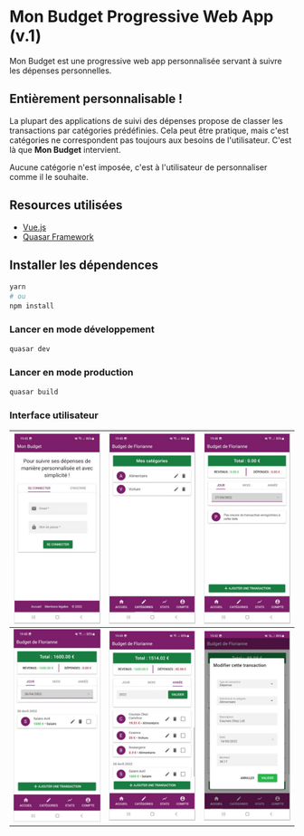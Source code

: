 # Mon Budget Progressive Web App (v.1)

Mon Budget est une progressive web app personnalisée servant à suivre les dépenses personnelles.

## Entièrement personnalisable !

La plupart des applications de suivi des dépenses propose de classer les transactions par catégories prédéfinies. Cela peut être pratique, mais c'est catégories ne correspondent pas toujours aux besoins de l'utilisateur. C'est là que **Mon Budget** intervient.

Aucune catégorie n'est imposée, c'est à l'utilisateur de personnaliser comme il le souhaite.

## Resources utilisées
* [Vue.js](https://vuejs.org/)
* [Quasar Framework](https://quasar.dev/)

## Installer les dépendences
```bash
yarn
# ou
npm install
```

### Lancer en mode développement
```bash
quasar dev
```

### Lancer en mode production
```bash
quasar build
```

### Interface utilisateur

|![Mon Budget Homepage](/public/screenshots/mon-budget-01.jpg "Homepage")|![Categories](/public/screenshots/mon-budget-02.jpg "Categories")|![Daily transaction view](/public/screenshots/mon-budget-03.jpg "Daily transaction")|
|--|--|--|
|![Daily transaction view](/public/screenshots/mon-budget-04.jpg "Daily transaction")|![Yearly transaction view](/public/screenshots/mon-budget-05.jpg "Yearly view")|![User interface](/public/screenshots/mon-budget-06.jpg "Update a transaction")|
